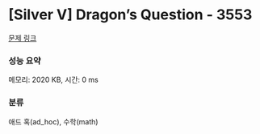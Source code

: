 # [Silver V] Dragon’s Question - 3553 

[문제 링크](https://www.acmicpc.net/problem/3553) 

### 성능 요약

메모리: 2020 KB, 시간: 0 ms

### 분류

애드 혹(ad_hoc), 수학(math)

